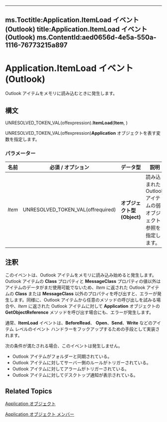 

---
ms.Toctitle:Application.ItemLoad イベント (Outlook)
title:Application.ItemLoad イベント (Outlook)
ms.ContentId:aed0656d-4e5a-550a-1116-76773215a897
---
# Application.ItemLoad イベント (Outlook)




Outlook アイテムをメモリに読み込むときに発生します。

## 構文
UNRESOLVED_TOKEN_VAL(offexpression).**ItemLoad**(**Item**, )



UNRESOLVED_TOKEN_VAL(offexpression)**Application** オブジェクトを表す変数を指定します。

### パラメーター

|**名前**|**必須 / オプション**|**データ型**|**説明**|
|---|---|---|---|
|*Item*|UNRESOLVED_TOKEN_VAL(offrequired)|**オブジェクト型 (Object)**|読み込まれた Outlook アイテムの弱オブジェクト参照を指定します。|





## 注釈
このイベントは、Outlook アイテムをメモリに読み込み始めると発生します。Outlook アイテムの **Class** プロパティと **MessageClass** プロパティの値以外はアイテムのデータがまだ使用可能でないため、*Item* に返された Outlook アイテムの **Class** または **MessageClass** 以外のプロパティを呼び出すと、エラーが発生します。同様に、Outlook アイテムから任意のメソッドの呼び出しを試みる場合や、*Item* に返された Outlook アイテムに対して **Application** オブジェクトの **GetObjectReference** メソッドを呼び出す場合にも、エラーが発生します。



通常、**ItemLoad** イベントは、**BeforeRead**、 **Open**、**Send**、**Write** などのアイテム レベルのイベント ハンドラーをフックアップするための手段として実装されます。



次の条件が満たされる場合、このイベントは発生しません。

- Outlook アイテムがフォルダーと同期されている。
- Outlook アイテムに対してサーバー側のルールがトリガーされている。
- Outlook アイテムに対してアラームがトリガーされている。
- Outlook アイテムに対してデスクトップ通知が表示されている。




## Related Topics

[Application オブジェクト](797003e7-ecd1-eccb-eaaf-32d6ddde8348.md)

[Application オブジェクト メンバー](3519c89c-2353-85ee-7ddc-62e5dd85a8e7.md)




